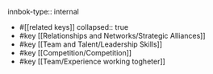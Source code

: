 innbok-type:: internal
- #[[related keys]]
collapsed:: true
- #key [[Relationships and Networks/Strategic Alliances]]
- #key [[Team and Talent/Leadership Skills]]
- #key [[Competition/Competition]]
- #key [[Team/Experience working togheter]]














